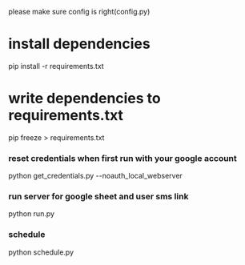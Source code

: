 please make sure config is right(config.py)  

# install dependencies
pip install -r requirements.txt
# write dependencies to requirements.txt
pip freeze > requirements.txt

### reset credentials when first run with your google account
python get_credentials.py --noauth_local_webserver

### run server for google sheet and user sms link
python run.py

### schedule
python schedule.py
